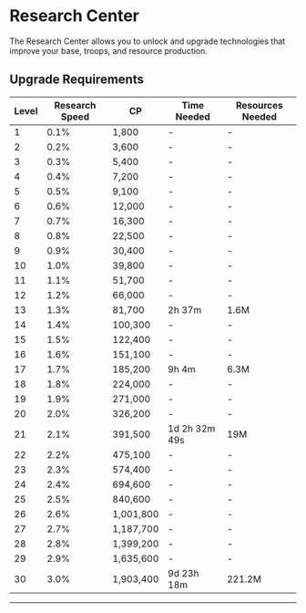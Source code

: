 # Research Center

The Research Center allows you to unlock and upgrade technologies that improve your base, troops, and resource production.

## Upgrade Requirements

| Level | Research Speed | CP        | Time Needed | Resources Needed |
|-------|----------------|-----------|-------------|------------------|
| 1     | 0.1%           | 1,800     | -           | -                |
| 2     | 0.2%           | 3,600     | -           | -                |
| 3     | 0.3%           | 5,400     | -           | -                |
| 4     | 0.4%           | 7,200     | -           | -                |
| 5     | 0.5%           | 9,100     | -           | -                |
| 6     | 0.6%           | 12,000    | -           | -                |
| 7     | 0.7%           | 16,300    | -           | -                |
| 8     | 0.8%           | 22,500    | -           | -                |
| 9     | 0.9%           | 30,400    | -           | -                |
| 10    | 1.0%           | 39,800    | -           | -                |
| 11    | 1.1%           | 51,700    | -           | -                |
| 12    | 1.2%           | 66,000    | -           | -                |
| 13    | 1.3%           | 81,700    | 2h 37m      | 1.6M             |
| 14    | 1.4%           | 100,300   | -           | -                |
| 15    | 1.5%           | 122,400   | -           | -                |
| 16    | 1.6%           | 151,100   | -           | -                |
| 17    | 1.7%           | 185,200   | 9h 4m       | 6.3M                |
| 18    | 1.8%           | 224,000   | -           | -                |
| 19    | 1.9%           | 271,000   | -           | -                |
| 20    | 2.0%           | 326,200   | -           | -                |
| 21    | 2.1%           | 391,500   | 1d 2h 32m 49s| 19M             |
| 22    | 2.2%           | 475,100   | -           | -                |
| 23    | 2.3%           | 574,400   | -           | -                |
| 24    | 2.4%           | 694,600   | -           | -                |
| 25    | 2.5%           | 840,600   | -           | -                |
| 26    | 2.6%           | 1,001,800 | -           | -                |
| 27    | 2.7%           | 1,187,700 | -           | -                |
| 28    | 2.8%           | 1,399,200 | -           | -                |
| 29    | 2.9%           | 1,635,600 | -           | -                |
| 30    | 3.0%           | 1,903,400 | 9d 23h 18m  | 221.2M           |

---

